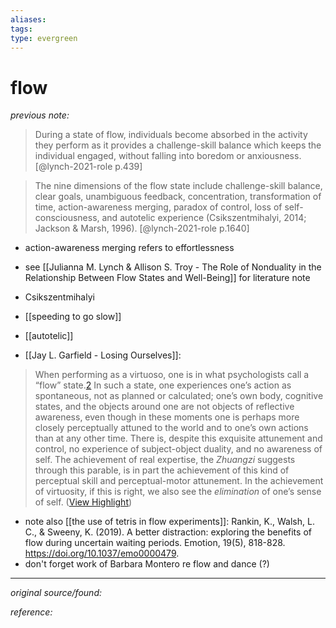 ```yaml
---
aliases: 
tags: 
type: evergreen
---
```


# flow

_previous note:_ 

> During a state of flow, individuals become absorbed in the activity they perform as it provides a challenge-skill balance which keeps the individual engaged, without falling into boredom or anxiousness. [@lynch-2021-role p.439]

> The nine dimensions of the flow state include challenge-skill balance, clear goals, unambiguous feedback, concentration, transformation of time, action-awareness merging, paradox of control, loss of self-consciousness, and autotelic experience (Csikszentmihalyi, 2014; Jackson & Marsh, 1996). [@lynch-2021-role p.1640]

- action-awareness merging refers to effortlessness
- see [[Julianna M. Lynch & Allison S. Troy - The Role of Nonduality in the Relationship Between Flow States and Well-Being]] for literature note

- Csikszentmihalyi
- [[speeding to go slow]]
- [[autotelic]]
- [[Jay L. Garfield - Losing Ourselves]]:

> When performing as a virtuoso, one is in what psychologists call a “flow” state.[2](https://readwise.io/reader/document_raw_content/32011253#chapter6-2) In such a state, one experiences one’s action as spontaneous, not as planned or calculated; one’s own body, cognitive states, and the objects around one are not objects of reflective awareness, even though in these moments one is perhaps more closely perceptually attuned to the world and to one’s own actions than at any other time. There is, despite this exquisite attunement and control, no experience of subject-object duality, and no awareness of self. The achievement of real expertise, the *Zhuangzi* suggests through this parable, is in part the achievement of this kind of perceptual skill and perceptual-motor attunement. In the achievement of virtuosity, if this is right, we also see the *elimination* of one’s sense of self. ([View Highlight](https://read.readwise.io/read/01gspvma8ehsb81dhmv6pnf69b))

- note also [[the use of tetris in flow experiments]]: Rankin, K., Walsh, L. C., & Sweeny, K. (2019). A better distraction: exploring the benefits of flow during uncertain waiting periods. Emotion, 19(5), 818-828. <https://doi.org/10.1037/emo0000479>.
- don't forget work of Barbara Montero re flow and dance (?)


---

_original source/found:_ 

_reference:_ 



